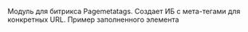 Модуль для битрикса Pagemetatags. Создает ИБ с мета-тегами для конкретных URL.
Пример заполненного элемента
